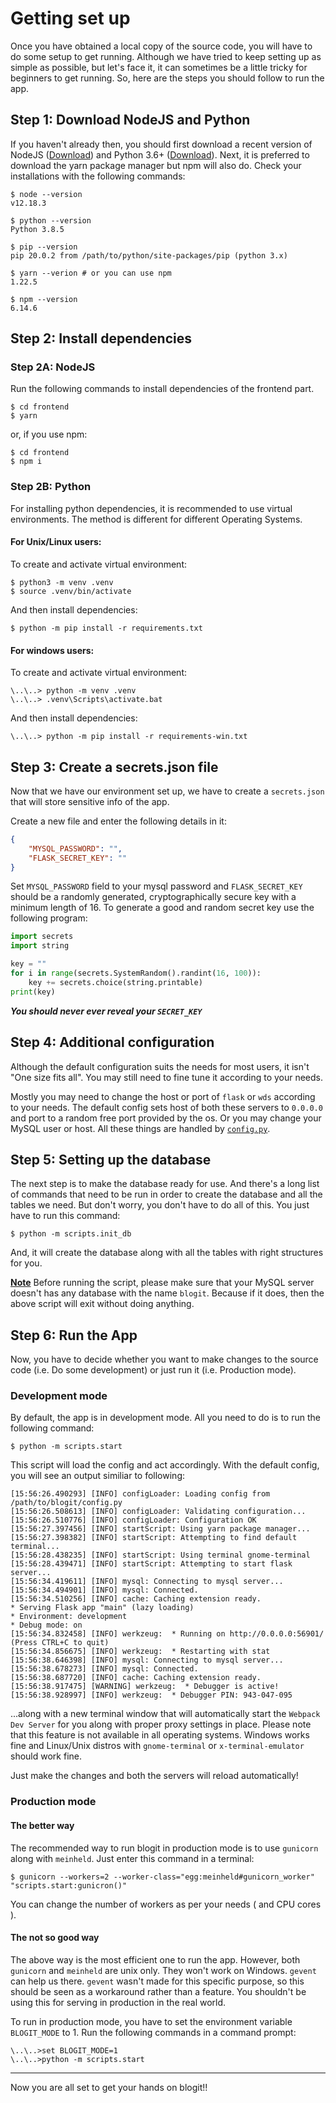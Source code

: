 # Getting set up

Once you have obtained a local copy of the source code, you will have to do some setup to get running. Although we have tried to keep setting up as simple as possible, but let's face it, it can sometimes be a little tricky for beginners to get running. So, here are the steps you should follow to run the app.

## Step 1: Download NodeJS and Python

If you haven't already then, you should first download a recent version of NodeJS ([Download](https://nodejs.org/en/download/)) and Python 3.6+ ([Download](https://www.python.org/downloads/)).
Next, it is preferred to download the yarn package manager but npm will also do.
Check your installations with the following commands:

    $ node --version
    v12.18.3

    $ python --version
    Python 3.8.5

    $ pip --version
    pip 20.0.2 from /path/to/python/site-packages/pip (python 3.x)

    $ yarn --verion # or you can use npm
    1.22.5

    $ npm --version
    6.14.6

## Step 2: Install dependencies

### Step 2A: NodeJS

Run the following commands to install dependencies of the frontend part.

    $ cd frontend
    $ yarn

or, if you use npm:

    $ cd frontend
    $ npm i

### Step 2B: Python

For installing python dependencies, it is recommended to use virtual environments. The method is different for different Operating Systems.

#### For Unix/Linux users:

To create and activate virtual environment:

    $ python3 -m venv .venv
    $ source .venv/bin/activate

And then install dependencies:

    $ python -m pip install -r requirements.txt

#### For windows users:

To create and activate virtual environment:

    \..\..> python -m venv .venv
    \..\..> .venv\Scripts\activate.bat

And then install dependencies:

    \..\..> python -m pip install -r requirements-win.txt

## Step 3: Create a secrets.json file

Now that we have our environment set up, we have to create a `secrets.json` that will store sensitive info of the app.

Create a new file and enter the following details in it:

```json
{
    "MYSQL_PASSWORD": "",
    "FLASK_SECRET_KEY": ""
}
```

Set `MYSQL_PASSWORD` field to your mysql password and `FLASK_SECRET_KEY` should be a randomly generated, cryptographically secure key with a minimum length of 16. To generate a good and random secret key use the following program:

```python
import secrets
import string

key = ""
for i in range(secrets.SystemRandom().randint(16, 100)):
    key += secrets.choice(string.printable)
print(key)
```

***You should never ever reveal your `SECRET_KEY`***

## Step 4: Additional configuration

Although the default configuration suits the needs for most users, it isn't "One size fits all".
You may still need to fine tune it according to your needs.

Mostly you may need to change the host or port of `flask` or `wds` according to your needs. The default config sets host of both these servers to `0.0.0.0` and port to a random free port provided by the os.
Or you may change your MySQL user or host. All these things are handled by [`config.py`](../config.py).

## Step 5: Setting up the database

The next step is to make the database ready for use. And there's a long list of commands that need to be run in order to create the database and all the tables we need. But don't worry, you don't have to do all of this. You just have to run this command:

    $ python -m scripts.init_db

And, it will create the database along with all the tables with right structures for you.

<ins>**Note**</ins> Before running the script, please make sure that your MySQL server doesn't has any database with the name `blogit`. Because if it does, then the above script will exit without doing anything.

## Step 6: Run the App

Now, you have to decide whether you want to make changes to the source code (i.e. Do some development) or just run it (i.e. Production mode).

### Development mode

By default, the app is in development mode. All you need to do is to run the following command:

    $ python -m scripts.start

This script will load the config and act accordingly. With the default config, you will see an output similiar to following:

    [15:56:26.490293] [INFO] configLoader: Loading config from /path/to/blogit/config.py
    [15:56:26.508613] [INFO] configLoader: Validating configuration...
    [15:56:26.510776] [INFO] configLoader: Configuration OK
    [15:56:27.397456] [INFO] startScript: Using yarn package manager...
    [15:56:27.398382] [INFO] startScript: Attempting to find default terminal...
    [15:56:28.438235] [INFO] startScript: Using terminal gnome-terminal
    [15:56:28.439471] [INFO] startScript: Attempting to start flask server...
    [15:56:34.419611] [INFO] mysql: Connecting to mysql server...
    [15:56:34.494901] [INFO] mysql: Connected.
    [15:56:34.510256] [INFO] cache: Caching extension ready.
    * Serving Flask app "main" (lazy loading)
    * Environment: development
    * Debug mode: on
    [15:56:34.832458] [INFO] werkzeug:  * Running on http://0.0.0.0:56901/ (Press CTRL+C to quit)
    [15:56:34.856675] [INFO] werkzeug:  * Restarting with stat
    [15:56:38.646398] [INFO] mysql: Connecting to mysql server...
    [15:56:38.678273] [INFO] mysql: Connected.
    [15:56:38.687720] [INFO] cache: Caching extension ready.
    [15:56:38.917475] [WARNING] werkzeug:  * Debugger is active!
    [15:56:38.928997] [INFO] werkzeug:  * Debugger PIN: 943-047-095

...along with a new terminal window that will automatically start the `Webpack Dev Server` for you along with proper proxy settings in place. 
Please note that this feature is not available in all operating systems. Windows works fine and Linux/Unix distros with `gnome-terminal` or `x-terminal-emulator` should work fine.

Just make the changes and both the servers will reload automatically!

### Production mode

#### The better way

The recommended way to run blogit in production mode is to use `gunicorn` along with `meinheld`. Just enter this command in a terminal:

    $ gunicorn --workers=2 --worker-class="egg:meinheld#gunicorn_worker" "scripts.start:gunicron()"

You can change the number of workers as per your needs ( and CPU cores ).

#### The not so good way

The above way is the most efficient one to run the app. However, both `gunicorn` and `meinheld` are unix only. They won't work on Windows.
`gevent` can help us there. `gevent` wasn't made for this specific purpose, so this should be seen as a workaround rather than a feature.
You shouldn't be using this for serving in production in the real world.

To run in production mode, you have to set the environment variable `BLOGIT_MODE` to 1.
Run the following commands in a command prompt:

    \..\..>set BLOGIT_MODE=1
    \..\..>python -m scripts.start

---

Now you are all set to get your hands on blogit!!
